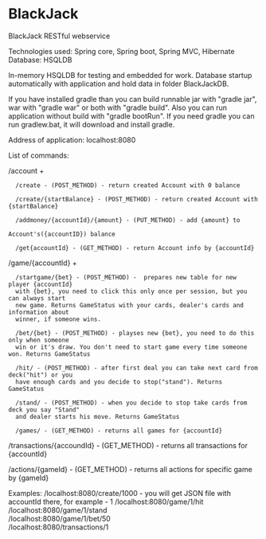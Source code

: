 BlackJack
=========

BlackJack RESTful webservice

Technologies used: Spring core, Spring boot, Spring MVC, Hibernate
Database: HSQLDB

In-memory HSQLDB for testing and embedded for work. Database startup automatically with application and hold data in folder BlackJackDB.

If you have installed gradle than you can build runnable jar with "gradle jar", war with "gradle war" or both with "gradle build".
Also you can run application without build with "gradle bootRun".
If you need gradle you can run gradlew.bat, it will download and install gradle.

Address of application: localhost:8080

List of commands:

/account + 

      /create - (POST_METHOD) - return created Account with 0 balance
    
      /create/{startBalance} - (POST_METHOD) - return created Account with {startBalance}
    
      /addmoney/{accountId}/{amount} - (PUT_METHOD) - add {amount} to 
                                                      Account's({accountID}) balance
    
      /get{accountId} - (GET_METHOD) - return Account info by {accountId}

/game/{accountId} + 
   
      /startgame/{bet} - (POST_METHOD) -  prepares new table for new player {accountId} 
      with {bet}, you need to click this only once per session, but you can always start
      new game. Returns GameStatus with your cards, dealer's cards and information about 
      winner, if someone wins.
    
      /bet/{bet} - (POST_METHOD) - playses new {bet}, you need to do this only when someone
      win or it's draw. You don't need to start game every time someone won. Returns GameStatus
    
      /hit/ - (POST_METHOD) - after first deal you can take next card from deck("hit") or you 
      have enough cards and you decide to stop("stand"). Returns GameStatus
   
      /stand/ - (POST_METHOD) - when you decide to stop take cards from deck you say "Stand" 
      and dealer starts his move. Returns GameStatus                                       
    
      /games/ - (GET_METHOD) - returns all games for {accountId}
    

/transactions/{accoundId} - (GET_METHOD) - returns all transactions for {accountId}

/actions/{gameId} - (GET_METHOD) - returns all actions for specific game by {gameId}

Examples:
/localhost:8080/create/1000  - you will get JSON file with accountId there, for example - 1
/localhost:8080/game/1/hit    
/localhost:8080/game/1/stand  
/localhost:8080/game/1/bet/50        
/localhost:8080/transactions/1      
